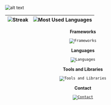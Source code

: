 ![alt text](./jellyfish.gif)

| ![Streak](https://github-readme-streak-stats.herokuapp.com/?user=gsllucas&hide_border=true&theme=tokyonight) | ![Most Used Languages](https://github-readme-stats.vercel.app/api/top-langs/?username=gsllucas&layout=donut&hide_border=true&langs_count=5&&theme=tokyonight) |
| ------------------------------------------------------------------------------------------------------------ | ------------------------------------------------------------------------------------------------------------------------------------------------------------- |

<div align="center">

**Frameworks**

<code>![Frameworks](https://skillicons.dev/icons?i=angular,react,next,flutter,nodejs,expressjs,graphql&theme=dark)</code>

**Languages**

<code>![Languages](https://skillicons.dev/icons?i=typescript,javascript,dart,html,css,sass&theme=dark)</code>

**Tools and Libraries**

<code>![Tools and Libraries](https://skillicons.dev/icons?i=docker,postgresql,mongo,firebase,rabbitmq,redis,gitlab,github,linux&theme=dark)</code>

**Contact**

<code>[![Contact](https://skillicons.dev/icons?i=linkedin&theme=dark)](https://www.linkedin.com/in/gsllucas/)</code>
  
</div>
